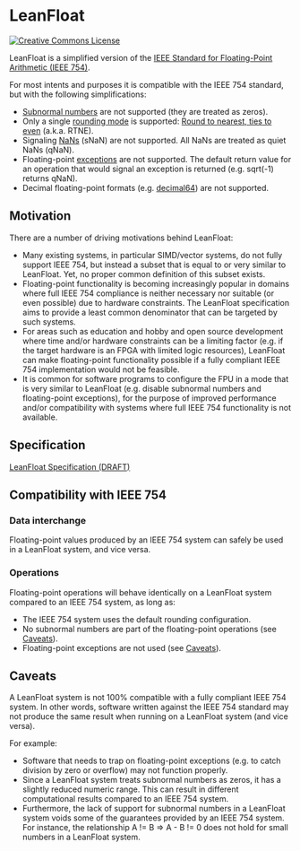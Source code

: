 # LeanFloat

[![Creative Commons License](https://i.creativecommons.org/l/by/4.0/88x31.png)](https://creativecommons.org/licenses/by/4.0/)

LeanFloat is a simplified version of the [IEEE Standard for Floating-Point Arithmetic (IEEE 754)](https://en.wikipedia.org/wiki/IEEE_754).

For most intents and purposes it is compatible with the IEEE 754 standard, but with the following simplifications:

* [Subnormal numbers](https://en.wikipedia.org/wiki/Denormal_number) are not
  supported (they are treated as zeros).
* Only a single [rounding mode](https://en.wikipedia.org/wiki/IEEE_754#Rounding_rules)
  is supported: [Round to nearest, ties to even](https://en.wikipedia.org/wiki/Rounding#Round_half_to_even)
  (a.k.a. RTNE).
* Signaling [NaNs](https://en.wikipedia.org/wiki/NaN) (sNaN) are not
  supported. All NaNs are treated as quiet NaNs (qNaN).
* Floating-point [exceptions](https://en.wikipedia.org/wiki/IEEE_754#Exception_handling)
  are not supported. The default return value for an operation that would
  signal an exception is returned (e.g. sqrt(-1) returns qNaN).
* Decimal floating-point formats (e.g. [decimal64](https://en.wikipedia.org/wiki/Decimal64_floating-point_format))
  are not supported.

## Motivation

There are a number of driving motivations behind LeanFloat:

* Many existing systems, in particular SIMD/vector systems, do not fully
  support IEEE 754, but instead a subset that is equal to or very similar to
  LeanFloat. Yet, no proper common definition of this subset exists.
* Floating-point functionality is becoming increasingly popular in domains
  where full IEEE 754 compliance is neither necessary nor suitable (or even
  possible) due to hardware constraints. The LeanFloat specification aims to
  provide a least common denominator that can be targeted by such systems.
* For areas such as education and hobby and open source development where
  time and/or hardware constraints can be a limiting factor (e.g. if the
  target hardware is an FPGA with limited logic resources), LeanFloat can make
  floating-point functionality possible if a fully compliant IEEE 754
  implementation would not be feasible.
* It is common for software programs to configure the FPU in a mode that is
  very similar to LeanFloat (e.g. disable subnormal numbers and floating-point
  exceptions), for the purpose of improved performance and/or compatibility
  with systems where full IEEE 754 functionality is not available.

## Specification

[LeanFloat Specification (DRAFT)](LeanFloat-Specification.md)

## Compatibility with IEEE 754

### Data interchange

Floating-point values produced by an IEEE 754 system can safely be used in a
LeanFloat system, and vice versa.

### Operations

Floating-point operations will behave identically on a LeanFloat system
compared to an IEEE 754 system, as long as:

* The IEEE 754 system uses the default rounding configuration.
* No subnormal numbers are part of the floating-point operations (see
  [Caveats](#caveats)).
* Floating-point exceptions are not used (see [Caveats](#caveats)).

## Caveats

A LeanFloat system is not 100% compatible with a fully compliant IEEE 754
system. In other words, software written against the IEEE 754 standard may not
produce the same result when running on a LeanFloat system (and vice versa).

For example:

* Software that needs to trap on floating-point exceptions (e.g. to catch
  division by zero or overflow) may not function properly.
* Since a LeanFloat system treats subnormal numbers as zeros, it has a slightly
  reduced numeric range. This can result in different computational results
  compared to an IEEE 754 system.
* Furthermore, the lack of support for subnormal numbers in a LeanFloat system
  voids some of the guarantees provided by an IEEE 754 system. For instance,
  the relationship A != B => A - B != 0 does not hold for small numbers in a
  LeanFloat system.


